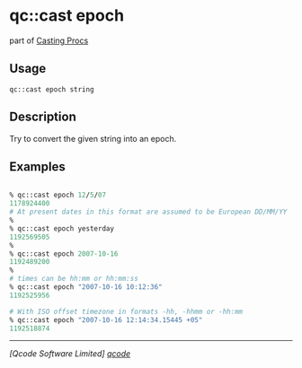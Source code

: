 qc::cast epoch
==============

part of [Casting Procs](../cast.md)

Usage
-----
`qc::cast epoch string`

Description
-----------
Try to convert the given string into an epoch.

Examples
--------
```tcl

% qc::cast epoch 12/5/07
1178924400
# At present dates in this format are assumed to be European DD/MM/YY
%
% qc::cast epoch yesterday
1192569505
%
% qc::cast epoch 2007-10-16
1192489200
% 
# times can be hh:mm or hh:mm:ss
% qc::cast epoch "2007-10-16 10:12:36"
1192525956

# With ISO offset timezone in formats -hh, -hhmm or -hh:mm
% qc::cast epoch "2007-10-16 12:14:34.15445 +05"
1192518874

```

----------------------------------
*[Qcode Software Limited] [qcode]*

[qcode]: http://www.qcode.co.uk "Qcode Software"